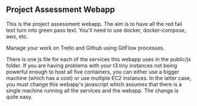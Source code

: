 ## Project Assessment Webapp

This is the project assessment webapp. The aim is to have all the
red fail text turn into green pass text. You'll need to use docker, docker-compose, aws, etc.

Manage your work on Trello and Github using GitFlow processes.

There is one js file for each of the services this webapp uses in the public/js folder. If you are having
problems with your t3.tiny instances not being powerful enough to host all five containers, you can
either use a bigger machine (which has a cost) or use multiple EC2 instances. In the latter case,
you must change this webapp's javascript which assumes that there is a single machine running all the
services and the webapp. The change is quite easy. 

